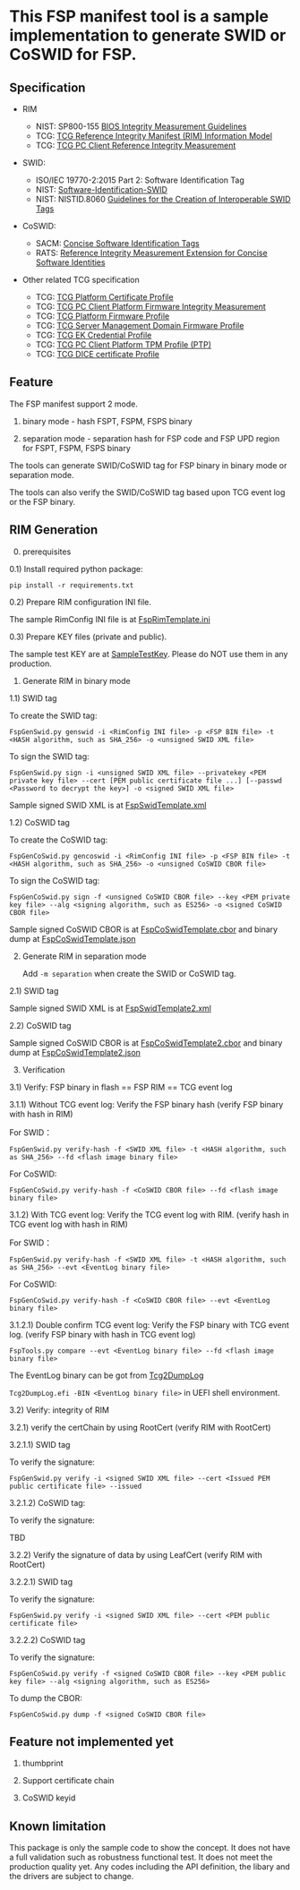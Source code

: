 # This FSP manifest tool is a sample implementation to generate SWID or CoSWID for FSP.

## Specification

   * RIM
     * NIST: SP800-155 [BIOS Integrity Measurement Guidelines](https://csrc.nist.gov/CSRC/media/Publications/sp/800-155/draft/documents/draft-SP800-155_Dec2011.pdf)
     * TCG: [TCG Reference Integrity Manifest (RIM) Information Model](https://trustedcomputinggroup.org/wp-content/uploads/TCG_RIM_Model_v1-r13_2feb20.pdf)
     * TCG: [TCG PC Client Reference Integrity Measurement](https://trustedcomputinggroup.org/wp-content/uploads/TCG_PC_Client_RIM_r0p15_15june2020.pdf)

   * SWID:
     * ISO/IEC 19770-2:2015 Part 2: Software Identification Tag
     * NIST: [Software-Identification-SWID](https://csrc.nist.gov/projects/Software-Identification-SWID)
     * NIST: NISTID.8060 [Guidelines for the Creation of Interoperable SWID Tags](https://csrc.nist.gov/publications/detail/nistir/8060/final)

   * CoSWID:
     * SACM: [Concise Software Identification Tags](https://datatracker.ietf.org/doc/draft-ietf-sacm-coswid/)
     * RATS: [Reference Integrity Measurement Extension for Concise Software Identities](https://datatracker.ietf.org/doc/draft-birkholz-rats-coswid-rim/)

   * Other related TCG specification
     * TCG: [TCG Platform Certificate Profile](https://trustedcomputinggroup.org/resource/tcg-platform-certificate-profile/)
     * TCG: [TCG PC Client Platform Firmware Integrity Measurement](https://trustedcomputinggroup.org/wp-content/uploads/TCG_PC_Client-FIM_v1r24_3feb20.pdf)
     * TCG: [TCG Platform Firmware Profile](https://trustedcomputinggroup.org/resource/pc-client-specific-platform-firmware-profile-specification/)
     * TCG: [TCG Server Management Domain Firmware Profile](https://trustedcomputinggroup.org/wp-content/uploads/TCG_ServerManagementDomainFirmwareProfile_v1p00_11aug2020.pdf)
     * TCG: [TCG EK Credential Profile](https://trustedcomputinggroup.org/resource/tcg-ek-credential-profile-for-tpm-family-2-0/)
     * TCG: [TCG PC Client Platform TPM Profile (PTP)](https://trustedcomputinggroup.org/resource/pc-client-platform-tpm-profile-ptp-specification/)
     * TCG: [TCG DICE certificate Profile](https://trustedcomputinggroup.org/wp-content/uploads/DICE-Certificate-Profiles-r01_3june2020-1.pdf)

## Feature

The FSP manifest support 2 mode.

1) binary mode - hash FSPT, FSPM, FSPS binary

2) separation mode - separation hash for FSP code and FSP UPD region for FSPT, FSPM, FSPS binary

The tools can generate SWID/CoSWID tag for FSP binary in binary mode or separation mode.

The tools can also verify the SWID/CoSWID tag based upon TCG event log or the FSP binary.

## RIM Generation

0) prerequisites

0.1) Install required python package:

   `pip install -r requirements.txt`

0.2) Prepare RIM configuration INI file.

   The sample RimConfig INI file is at [FspRimTemplate.ini](https://github.com/jyao1/FSP/blob/FspAttestation/Tools/ManifestTools/SampleConfig/FspRimTemplate.ini)

0.3) Prepare KEY files (private and public).

   The sample test KEY are at [SampleTestKey](https://github.com/jyao1/FSP/blob/FspAttestation/Tools/ManifestTools/SampleTestKey). Please do NOT use them in any production.

1) Generate RIM in binary mode

1.1) SWID tag

   To create the SWID tag:

   `FspGenSwid.py genswid -i <RimConfig INI file> -p <FSP BIN file> -t <HASH algorithm, such as SHA_256> -o <unsigned SWID XML file>`

   To sign the SWID tag:

   `FspGenSwid.py sign -i <unsigned SWID XML file> --privatekey <PEM private key file> --cert [PEM public certificate file ...] [--passwd <Password to decrypt the key>] -o <signed SWID XML file>`

   Sample signed SWID XML is at [FspSwidTemplate.xml](https://github.com/jyao1/FSP/blob/FspAttestation/Tools/ManifestTools/SampleManifests/FspSwidTemplate.xml)

1.2) CoSWID tag

   To create the CoSWID tag:

   `FspGenCoSwid.py gencoswid -i <RimConfig INI file> -p <FSP BIN file> -t <HASH algorithm, such as SHA_256> -o <unsigned CoSWID CBOR file>`

   To sign the CoSWID tag:

   `FspGenCoSwid.py sign -f <unsigned CoSWID CBOR file> --key <PEM private key file> --alg <signing algorithm, such as ES256> -o <signed CoSWID CBOR file>`

   Sample signed CoSWID CBOR is at [FspCoSwidTemplate.cbor](https://github.com/jyao1/FSP/blob/FspAttestation/Tools/ManifestTools/SampleManifests/FspCoSwidTemplate.cbor) and binary dump at [FspCoSwidTemplate.json](https://github.com/jyao1/FSP/blob/FspAttestation/Tools/ManifestTools/SampleManifests/FspCoSwidTemplate.json)

2) Generate RIM in separation mode

   Add `-m separation` when create the SWID or CoSWID tag.

2.1) SWID tag

   Sample signed SWID XML is at [FspSwidTemplate2.xml](https://github.com/jyao1/FSP/blob/FspAttestation/Tools/ManifestTools/SampleManifests/FspSwidTemplate2.xml)

2.2) CoSWID tag

   Sample signed CoSWID CBOR is at [FspCoSwidTemplate2.cbor](https://github.com/jyao1/FSP/blob/FspAttestation/Tools/ManifestTools/SampleManifests/FspCoSwidTemplate2.cbor) and binary dump at [FspCoSwidTemplate2.json](https://github.com/jyao1/FSP/blob/FspAttestation/Tools/ManifestTools/SampleManifests/FspCoSwidTemplate2.json)

3) Verification

3.1) Verify: FSP binary in flash == FSP RIM == TCG event log

3.1.1) Without TCG event log:
   Verify the FSP binary hash (verify FSP binary with hash in RIM)

   For SWID：
   
   `FspGenSwid.py verify-hash -f <SWID XML file> -t <HASH algorithm, such as SHA_256> --fd <flash image binary file>`
   
   For CoSWID:
   
   `FspGenCoSwid.py verify-hash -f <CoSWID CBOR file> --fd <flash image binary file>`

3.1.2) With TCG event log:
   Verify the TCG event log with RIM. (verify hash in TCG event log with hash in RIM)

   For SWID：
   
   `FspGenSwid.py verify-hash -f <SWID XML file> -t <HASH algorithm, such as SHA_256> --evt <EventLog binary file>`
   
   For CoSWID:
   
   `FspGenCoSwid.py verify-hash -f <CoSWID CBOR file> --evt <EventLog binary file>`

3.1.2.1) Double confirm TCG event log:
   Verify the FSP binary with TCG event log. (verify FSP binary with hash in TCG event log)

   `FspTools.py compare --evt <EventLog binary file> --fd <flash image binary file>`

   The EventLog binary can be got from [Tcg2DumpLog](https://github.com/jyao1/EdkiiShellTool/tree/master/EdkiiShellToolPkg/Tcg2DumpLog)

   `Tcg2DumpLog.efi -BIN <EventLog binary file>` in UEFI shell environment.

3.2) Verify: integrity of RIM

3.2.1) verify the certChain by using RootCert (verify RIM with RootCert)

3.2.1.1) SWID tag

   To verify the signature:
  
   `FspGenSwid.py verify -i <signed SWID XML file> --cert <Issued PEM public certificate file> --issued`

3.2.1.2) CoSWID tag:
    
   To verify the signature:
   
   TBD

3.2.2) Verify the signature of data by using LeafCert (verify RIM with RootCert)

3.2.2.1) SWID tag

   To verify the signature:

   `FspGenSwid.py verify -i <signed SWID XML file> --cert <PEM public certificate file>`

3.2.2.2) CoSWID tag

   To verify the signature:

   `FspGenCoSwid.py verify -f <signed CoSWID CBOR file> --key <PEM public key file> --alg <signing algorithm, such as ES256>`

   To dump the CBOR:

   `FspGenCoSwid.py dump -f <signed CoSWID CBOR file>`

## Feature not implemented yet

1) thumbprint

2) Support certificate chain

3) CoSWID keyid

## Known limitation
This package is only the sample code to show the concept.
It does not have a full validation such as robustness functional test. It does not meet the production quality yet.
Any codes including the API definition, the libary and the drivers are subject to change.

